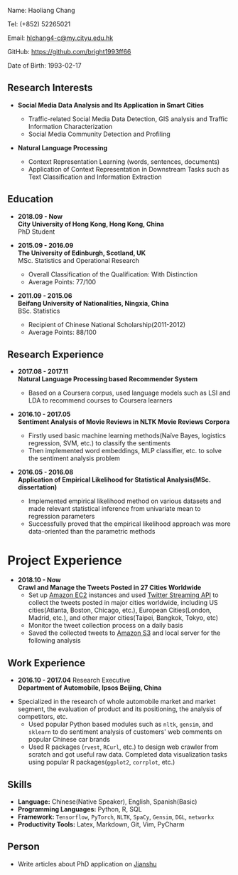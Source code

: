 Name: Haoliang Chang

Tel: (+852) 52265021

Email: <hlchang4-c@my.cityu.edu.hk>  

GitHub: <https://github.com/bright1993ff66>  

Date of Birth: 1993-02-17  

## Research Interests

+ **Social Media Data Analysis and Its Application in Smart Cities**  
  - Traffic-related Social Media Data Detection, GIS analysis and Traffic Information Characterization
  - Social Media Community Detection and Profiling

+ **Natural Language Processing**  
  - Context Representation Learning (words, sentences, documents)
  - Application of Context Representation in Downstream Tasks such as Text Classification and Information Extraction


## Education

+ **2018.09 - Now**   
**City University of Hong Kong, Hong Kong, China**   
PhD Student

+ **2015.09 - 2016.09**  
**The University of Edinburgh, Scotland, UK**  
MSc. Statistics and Operational Research 
	- Overall Classification of the Qualification: With Distinction	
	- Average Points: 77/100

+ **2011.09 - 2015.06**  
  **Beifang University of Nationalities, Ningxia, China**  
  BSc. Statistics
  - Recipient of Chinese National Scholarship(2011-2012)
  - Average Points: 88/100

## Research Experience

+ **2017.08 - 2017.11**  
**Natural Language Processing based Recommender System**
	- Based on a Coursera corpus, used language models such as LSI and LDA to recommend courses to Coursera learners  
	
+ **2016.10 - 2017.05**   
**Sentiment Analysis of Movie Reviews in NLTK Movie Reviews Corpora**
	- Firstly used basic machine learning methods(Naïve Bayes, logistics regression, SVM, etc.) to classify the sentiments 
	- Then implemented word embeddings, MLP classifier, etc. to solve the sentiment analysis problem

+ **2016.05 - 2016.08**   
**Application of Empirical Likelihood for Statistical Analysis(MSc. dissertation)**
	- Implemented empirical likelihood method on various datasets and made relevant statistical inference from univariate mean to regression parameters 
	- Successfully proved that the empirical likelihood approach was more data-oriented than the parametric methods 

# Project Experience

- **2018.10 - Now**  
  **Crawl and Manage the Tweets Posted in 27 Cities Worldwide**
  - Set up [Amazon EC2](https://aws.amazon.com/ec2/?ec2-whats-new.sort-by=item.additionalFields.postDateTime&ec2-whats-new.sort-order=desc) instances and used [Twitter Streaming API](https://developer.twitter.com/en/docs) to collect the tweets posted in major cities worldwide, including US cities(Atlanta, Boston, Chicago, etc.), European Cities(London, Madrid, etc.), and other major cities(Taipei, Bangkok, Tokyo, etc)
  - Monitor the tweet collection process on a daily basis
  - Saved the collected tweets to [Amazon S3](https://aws.amazon.com/s3/) and local server for the following analysis


## Work Experience

+ **2016.10 - 2017.04** Research Executive  
**Department of Automobile, Ipsos Beijing, China**  
- Specialized in the research of whole automobile market and market segment, the evaluation of product and its positioning, the analysis of competitors, etc.
	- Used popular Python based modules such as ```nltk```, ```gensim```, and ```sklearn``` to do sentiment analysis of customers' web comments on popular Chinese car brands 
	- Used R packages (```rvest```, ```RCurl```, etc.) to design web crawler from scratch and got useful raw data. Completed data visualization tasks using popular R packages(```ggplot2```, ```corrplot```, etc.)

## Skills

+ **Language:** Chinese(Native Speaker), English, Spanish(Basic)
+ **Programming Languages:** Python, R, SQL
+ **Framework:** ```Tensorflow```, ```PyTorch```, ```NLTK```, ```SpaCy```, ```Gensim```, ```DGL```, ```networkx```
+ **Productivity Tools:** Latex, Markdown, Git, Vim, PyCharm

## Person

+ Write articles about PhD application on [Jianshu](https://www.jianshu.com/u/0c6ccae5639b)
